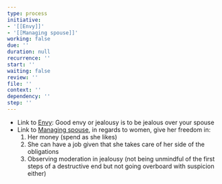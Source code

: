 ```yaml
---
type: process
initiative:
- '[[Envy]]'
- '[[Managing spouse]]'
working: false
due: ''
duration: null
recurrence: ''
start: ''
waiting: false
review: ''
file: ''
context: ''
dependency: ''
step: ''
---
```


* Link to [Envy](docs/sidebar1/Initiatives/bad%20traits/Envy.md): Good envy or jealousy is to be jealous over your spouse
* Link to [Managing spouse](docs/sidebar1/Initiatives/worship/Managing%20spouse.md), in regards to women, give her freedom in:
	1. Her money (spend as she likes)
	2. She can have a job given that she takes care of her side of the obligations
	3. Observing moderation in jealousy (not being unmindful of the first steps of a destructive end but not going overboard with suspicion either)
